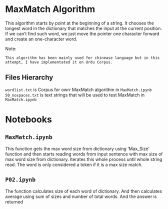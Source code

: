 # MaxMatch Algorithm
This algorithm starts by point at the beginning of a string. It chooses the longest word in the dictionary that matches the input at the current position. If we can’t find such word, we just move the pointer one character forward and create an one-character word.

Note:
``` 
This algorithm has been mainly used for chinease language but in this attempt, I have implementated it on Urdu Corpus.
```

## Files Hierarchy
`wordlist.txt` is Corpus for owrr MaxMatch algorithm in `MaxMatch.ipynb` 
`50_nospaces.txt` is text strings that will be used to test MaxMatch in `MaxMatch.ipynb`

# Notebooks
## `MaxMatch.ipynb`
This function gets the max word size from dictionary using ‘Max_Size’ function and then starts reading words from input sentence with max size of max word size from dictionary. Iterates this whole process until whole string read. The word is only considered a token if it is a max size match.

## `P02.ipynb`
The function calculates size of each word of dictionary. And then calculates average using sum of sizes and number of total words. And the answer is returned 
